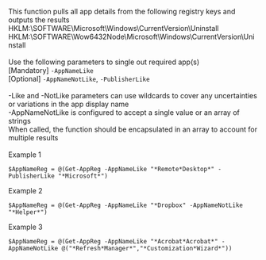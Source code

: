 This function pulls all app details from the following registry keys and outputs the results
HKLM:\SOFTWARE\Microsoft\Windows\CurrentVersion\Uninstall
HKLM:\SOFTWARE\Wow6432Node\Microsoft\Windows\CurrentVersion\Uninstall
<br>
<br>
Use the following parameters to single out required app(s)
<br>
[Mandatory] `-AppNameLike`
<br>
[Optional] `-AppNameNotLike`, `-PublisherLike`
<br>
<br>
-Like and -NotLike parameters can use wildcards to cover any uncertainties or variations in the app display name
<br>
-AppNameNotLike is configured to accept a single value or an array of strings
<br>
When called, the function should be encapsulated in an array to account for multiple results
<br>
<br>
Example 1

    $AppNameReg = @(Get-AppReg -AppNameLike "*Remote*Desktop*" -PublisherLike "*Microsoft*")

Example 2

    $AppNameReg = @(Get-AppReg -AppNameLike "*Dropbox" -AppNameNotLike "*Helper*")

Example 3

    $AppNameReg = @(Get-AppReg -AppNameLike "*Acrobat*Acrobat*" -AppNameNotLike @("*Refresh*Manager*","*Customization*Wizard*"))
